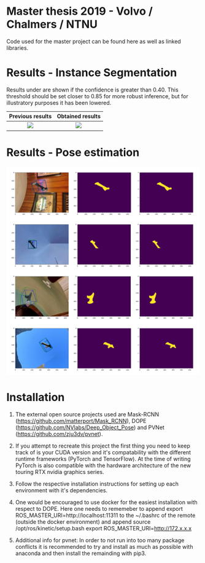 # Master thesis 2019 - Volvo / Chalmers / NTNU

Code used for the master project can be found here as well as linked libraries. 

# Results - Instance Segmentation
Results under are shown if the confidence is greater than 0.40. This threshold should be set closer to 0.85 for more robust inference, but for illustratory purposes it has been lowered.

Previous results            |  Obtained results
:-------------------------:|:-------------------------:
![](previous.gif)  |  ![](current.gif)

# Results - Pose estimation
<img src="decent.png">

# Installation
1) The external open source projects used are Mask-RCNN (https://github.com/matterport/Mask_RCNN), DOPE (https://github.com/NVlabs/Deep_Object_Pose) and PVNet (https://github.com/zju3dv/pvnet).

2) If you attempt to recreate this project the first thing you need to keep track of is your CUDA version and it's compatability with the different runtime frameworks (PyTorch and TensorFlow). At the time of writing PyTorch is also compatible with the hardware architecture of the new touring RTX nvidia graphics series.

3) Follow the respective installation instructions for setting up each environment with it's dependencies.

4) One would be encouraged to use docker for the easiest installation with respect to DOPE. Here one needs to rememeber to append export ROS_MASTER_URI=http://localhost:11311 to the ~/.bashrc of the remote (outside the docker environment) and append 
source /opt/ros/kinetic/setup.bash
export ROS_MASTER_URI=http://172.x.x.x
3) Additional info for pvnet:
In order to not run into too many package conflicts it is recommended to try and install as much as possible with anaconda and then install the remainding with pip3.




